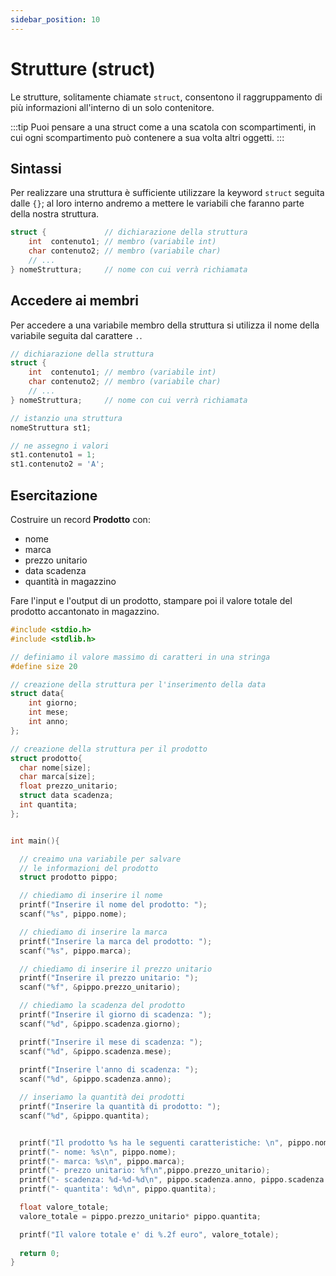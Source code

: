 ```yaml
---
sidebar_position: 10
---
```

# Strutture (struct)

Le strutture, solitamente chiamate `struct`, consentono il raggruppamento di più informazioni all'interno di un solo contenitore.

:::tip
Puoi pensare a una struct come a una scatola con scompartimenti, in cui ogni scompartimento può contenere a sua volta altri oggetti.
:::

## Sintassi

Per realizzare una struttura è sufficiente utilizzare la keyword `struct` seguita dalle `{}`; al loro interno andremo a mettere le variabili che faranno parte della nostra struttura.

```c++
struct {           	 // dichiarazione della struttura
	int  contenuto1; // membro (variabile int)
	char contenuto2; // membro (variabile char)
	// ...
} nomeStruttura;     // nome con cui verrà richiamata
```


## Accedere ai membri

Per accedere a una variabile membro della struttura si utilizza il nome della variabile seguita dal carattere `.`.

```c++
// dichiarazione della struttura
struct {           	 
	int  contenuto1; // membro (variabile int)
	char contenuto2; // membro (variabile char)
	// ...
} nomeStruttura;     // nome con cui verrà richiamata

// istanzio una struttura
nomeStruttura st1;

// ne assegno i valori
st1.contenuto1 = 1;
st1.contenuto2 = 'A';
```

## Esercitazione

Costruire un record **Prodotto** con:

- nome
- marca
- prezzo unitario
- data scadenza
- quantità in magazzino

Fare l'input e l'output di un prodotto, stampare poi il valore totale del prodotto accantonato in magazzino.

```cpp
#include <stdio.h>
#include <stdlib.h>

// definiamo il valore massimo di caratteri in una stringa
#define size 20

// creazione della struttura per l'inserimento della data
struct data{
    int giorno;
    int mese;
    int anno;
};

// creazione della struttura per il prodotto
struct prodotto{
  char nome[size];
  char marca[size];
  float prezzo_unitario;
  struct data scadenza;
  int quantita;
};


int main(){

  // creaimo una variabile per salvare 
  // le informazioni del prodotto
  struct prodotto pippo;

  // chiediamo di inserire il nome
  printf("Inserire il nome del prodotto: ");
  scanf("%s", pippo.nome);

  // chiediamo di inserire la marca
  printf("Inserire la marca del prodotto: ");
  scanf("%s", pippo.marca);

  // chiediamo di inserire il prezzo unitario
  printf("Inserire il prezzo unitario: ");
  scanf("%f", &pippo.prezzo_unitario);

  // chiediamo la scadenza del prodotto
  printf("Inserire il giorno di scadenza: ");
  scanf("%d", &pippo.scadenza.giorno);

  printf("Inserire il mese di scadenza: ");
  scanf("%d", &pippo.scadenza.mese);
  
  printf("Inserire l'anno di scadenza: ");
  scanf("%d", &pippo.scadenza.anno);

  // inseriamo la quantità dei prodotti
  printf("Inserire la quantità di prodotto: ");
  scanf("%d", &pippo.quantita);


  printf("Il prodotto %s ha le seguenti caratteristiche: \n", pippo.nome);
  printf("- nome: %s\n", pippo.nome);
  printf("- marca: %s\n", pippo.marca);
  printf("- prezzo unitario: %f\n",pippo.prezzo_unitario);
  printf("- scadenza: %d-%d-%d\n", pippo.scadenza.anno, pippo.scadenza.mese, pippo.scadenza.giorno);
  printf("- quantita': %d\n", pippo.quantita);

  float valore_totale;
  valore_totale = pippo.prezzo_unitario* pippo.quantita;

  printf("Il valore totale e' di %.2f euro", valore_totale);
  
  return 0;
}
```
